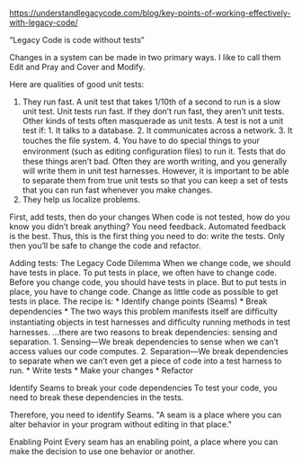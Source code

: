 https://understandlegacycode.com/blog/key-points-of-working-effectively-with-legacy-code/

“Legacy Code is code without tests”

Changes in a system can be made in two primary ways. 
I like to call them Edit and Pray and Cover and Modify.


Here are qualities of good unit tests:
1. They run fast.
    A unit test that takes 1/10th of a second to run is a slow unit test.
    Unit tests run fast. If they don’t run fast, they aren’t unit tests.
    Other kinds of tests often masquerade as unit tests. A test is not a unit test if:
        1. It talks to a database.
        2. It communicates across a network.
        3. It touches the ﬁle system.
        4. You have to do special things to your environment (such as editing conﬁguration ﬁles) to run it.
    Tests that do these things aren’t bad. Often they are worth writing, and you generally
    will write them in unit test harnesses. However, it is important to be able to separate
    them from true unit tests so that you can keep a set of tests that you can run fast
    whenever you make changes.
2. They help us localize problems.


First, add tests, then do your changes
When code is not tested, how do you know you didn’t break anything?
You need feedback. Automated feedback is the best. Thus, this is the first thing you need to do: write the tests.
Only then you’ll be safe to change the code and refactor.


Adding tests: The Legacy Code Dilemma
When we change code, we should have tests in place. To put tests in place, we often have to change code.
Before you change code, you should have tests in place. But to put tests in place, you have to change code.
Change as little code as possible to get tests in place.
The recipe is:
    * Identify change points (Seams)
    * Break dependencies
        * The two ways this problem manifests itself are difﬁculty instantiating objects in test harnesses and difﬁculty running methods in test harnesses.
        ...there are two reasons to break dependencies: sensing and separation.
            1. Sensing—We break dependencies to sense when we can’t access values our code computes.
            2. Separation—We break dependencies to separate when we can’t even get a piece of code into a test harness to run.
    * Write tests
    * Make your changes
    * Refactor


Identify Seams to break your code dependencies
To test your code, you need to break these dependencies in the tests.

Therefore, you need to identify Seams.
"A seam is a place where you can alter behavior in your program without editing in that place."

Enabling Point
Every seam has an enabling point, a place where you can make the decision to use one behavior or another.

